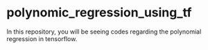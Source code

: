 # polynomic_regression_using_tf
In this repository, you will be seeing codes regarding the polynomial regression in tensorflow.
